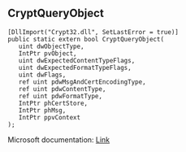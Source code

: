 ## CryptQueryObject

```
[DllImport("Crypt32.dll", SetLastError = true)]
public static extern bool CryptQueryObject(
   uint dwObjectType,
   IntPtr pvObject,
   uint dwExpectedContentTypeFlags,
   uint dwExpectedFormatTypeFlags,
   uint dwFlags,
   ref uint pdwMsgAndCertEncodingType,
   ref uint pdwContentType,
   ref uint pdwFormatType,
   IntPtr phCertStore,
   IntPtr phMsg,
   IntPtr ppvContext
);
```

Microsoft documentation: [Link](https://docs.microsoft.com/en-us/windows/win32/api/wincrypt/nf-wincrypt-cryptqueryobject)
